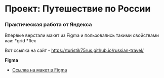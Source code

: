 # Проект: Путешествие по России

### Практическая работа от Яндекса

Впервые верстали макет из Figma и пользовались такими свойствами как:
*grid
*flex

Вот ссылка на сайт - https://turistik75rus.github.io/russian-travel/ 

**Figma**

* [Ссылка на макет в Figma](https://www.figma.com/file/5S2WSbEFL6awjVWJ0NWL8Q/Sprint-3_-Russia-_-desktop-mobile?node-id=28503%3A0)

